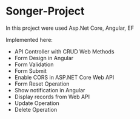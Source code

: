# Songer-Project
In this project were used Asp.Net Core, Angular, EF

Implemented here:
- API Controller with CRUD Web Methods
- Form Design in Angular
- Form Validation
- Form Submit
- Enable CORS in ASP.NET Core Web API
- Form Reset Operation
- Show notification in Angular
- Display records from Web API
- Update Operation
- Delete Operation
